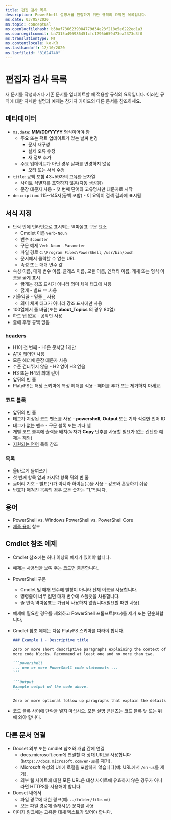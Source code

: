 ```yaml
---
title: 편집 검사 목록
description: PowerShell 설명서를 편집하기 위한 규칙의 요약된 목록입니다.
ms.date: 03/05/2020
ms.topic: conceptual
ms.openlocfilehash: b5baf7366239084779d34e23f218e5e6222ed1a3
ms.sourcegitcommit: ba7315a496986451cfc1296b659d73ea2373d3f0
ms.translationtype: MT
ms.contentlocale: ko-KR
ms.lasthandoff: 12/10/2020
ms.locfileid: "81624740"
---
```

# <a name="editors-checklist"></a>편집자 검사 목록

새 문서를 작성하거나 기존 문서를 업데이트할 때 적용할 규칙의 요약입니다. 이러한 규칙에 대한 자세한 설명과 예제는 참가자 가이드의 다른 문서를 참조하세요.

## <a name="metadata"></a>메타데이터

- `ms.date`: **MM/DD/YYYY** 형식이어야 함
  - 주요 또는 팩트 업데이트가 있는 날짜 변경
    - 문서 재구성
    - 실제 오류 수정
    - 새 정보 추가
  - 주요 업데이트가 아닌 경우 날짜를 변경하지 않음
    - 오타 또는 서식 수정
- `title`: 공백 포함 43~59자의 고유한 문자열
  - 사이트 식별자를 포함하지 않음(자동 생성됨)
  - 문장 대문자 사용 - 첫 번째 단어와 고유명사만 대문자로 시작
- `description`: 115~145자(공백 포함) - 이 요약이 검색 결과에 표시됨

## <a name="formatting"></a>서식 지정

- 단락 안에 인라인으로 표시되는 역따옴표 구문 요소
  - Cmdlet 이름 `Verb-Noun`
  - 변수 `$counter`
  - 구문 예제 `Verb-Noun -Parameter`
  - 파일 경로 `C:\Program Files\PowerShell`, `/usr/bin/pwsh`
  - 문서에서 클릭할 수 없는 URL
  - 속성 또는 매개 변수 값
- 속성 이름, 매개 변수 이름, 클래스 이름, 모듈 이름, 엔터티 이름, 개체 또는 형식 이름을 굵게 표시
  - 굵게는 강조 표시가 아니라 의미 체계 태그에 사용
  - 굵게 - 별표 `**` 사용
- 기울임꼴 - 밑줄 `_` 사용
  - 의미 체계 태그가 아니라 강조 표시에만 사용
- 100열에서 줄 바꿈(또는 **about_Topics** 의 경우 80열)
- 하드 탭 없음 - 공백만 사용
- 줄에 후행 공백 없음

### <a name="headers"></a>headers

- H1이 첫 번째 - H1은 문서당 1개만
- [ATX 헤더](https://github.github.com/gfm/#atx-headings)만 사용
- 모든 헤더에 문장 대문자 사용
- 수준 건너뛰지 않음 - H2 없이 H3 없음
- H3 또는 H4의 최대 깊이
- 앞뒤의 빈 줄
- PlatyPS는 해당 스키마에 특정 헤더를 적용 - 헤더를 추가 또는 제거하지 마세요.

### <a name="code-blocks"></a>코드 블록

- 앞뒤의 빈 줄
- 태그가 지정된 코드 펜스를 사용 - **powershell**, **Output** 또는 기타 적절한 언어 ID
- 태그가 없는 펜스 - 구문 블록 또는 기타 셸
- 개별 코드 블록에 출력을 배치(독자가 **Copy** 단추를 사용할 필요가 없는 간단한 예제는 제외)
- [지원되는 언어](/contribute/code-in-docs#supported-languages) 목록 참조

### <a name="lists"></a>목록

- 올바르게 들여쓰기
- 첫 번째 항목 앞과 마지막 항목 뒤의 빈 줄
- 글머리 기호 - 별표(`*`)가 아니라 하이픈(`-`)을 사용 - 강조와 혼동하기 쉬움
- 번호가 매겨진 목록의 경우 모든 숫자는 "1."입니다.

## <a name="terminology"></a>용어

- PowerShell vs. Windows PowerShell vs. PowerShell Core
- [제품 용어](powershell-style-guide.md#product-terminology) 참조

## <a name="cmdlet-reference-examples"></a>Cmdlet 참조 예제

- Cmdlet 참조에는 하나 이상의 예제가 있어야 합니다.
- 예제는 사용법을 보여 주는 코드면 충분합니다.
- PowerShell 구문
  - Cmdlet 및 매개 변수에 별칭이 아니라 전체 이름을 사용합니다.
  - 명령줄이 너무 길면 매개 변수에 스플랫을 사용합니다.
  - 줄 연속 역따옴표는 가급적 사용하지 않습니다(필요할 때만 사용).
- 예제에 필요한 경우를 제외하고 PowerShell 프롬프트(`PS>`)를 제거 또는 단순화합니다.
- Cmdlet 참조 예제는 다음 PlatyPS 스키마를 따라야 합니다.

  ~~~Markdown
  ### Example 1 - Descriptive title

  Zero or more short descriptive paragraphs explaining the context of the example followed by one or
  more code blocks. Recommend at least one and no more than two.

  ```powershell
  ... one or more PowerShell code statements ...
  ```

  ```Output
  Example output of the code above.
  ```

  Zero or more optional follow up paragraphs that explain the details of the code and output.
  ~~~

- 코드 블록 사이에 단락을 넣지 마십시오. 모든 설명 콘텐츠는 코드 블록 앞 또는 뒤에 와야 합니다.

## <a name="linking-to-other-documents"></a>다른 문서 연결

- Docset 외부 또는 cmdlet 참조와 개념 간에 연결
  - docs.microsoft.com에 연결할 때 상대 URL을 사용합니다(`https://docs.microsoft.com/en-us`를 제거).
  - Microsoft 속성의 Url에 로캘을 포함하지 않습니다(예: URL에서 `/en-us`를 제거).
  - 외부 웹 사이트에 대한 모든 URL은 대상 사이트에 유효하지 않은 경우가 아니라면 HTTPS를 사용해야 합니다.
- Docset 내에서
  - 파일 경로에 대한 링크(예: `../folder/file.md`)
  - 모든 파일 경로에 슬래시(`/`) 문자를 사용
- 이미지 링크에는 고유한 대체 텍스트가 있어야 합니다.
